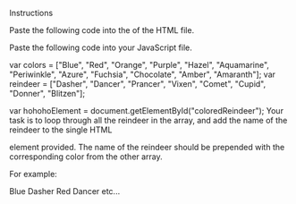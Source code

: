 Instructions

Paste the following code into the <body> of the HTML file.

<div id="coloredReindeer"></div>
Paste the following code into your JavaScript file.

var colors = ["Blue", "Red", "Orange", "Purple", "Hazel", "Aquamarine", "Periwinkle", "Azure", "Fuchsia", "Chocolate", "Amber", "Amaranth"];
var reindeer = ["Dasher", "Dancer", "Prancer", "Vixen", "Comet", "Cupid", "Donner", "Blitzen"];


var hohohoElement = document.getElementById("coloredReindeer");
Your task is to loop through all the reindeer in the array, and add the name of the reindeer to the single HTML <div> element provided. The name of the reindeer should be prepended with the corresponding color from the other array.

For example:

Blue Dasher
Red Dancer
etc...
